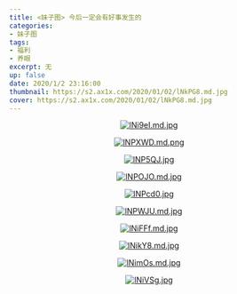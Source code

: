 ```yaml
---
title: <妹子图> 今后一定会有好事发生的
categories:
- 妹子图
tags: 
- 福利
- 养眼
excerpt: 无
up: false
date: 2020/1/2 23:16:00
thumbnail: https://s2.ax1x.com/2020/01/02/lNkPG8.md.jpg
cover: https://s2.ax1x.com/2020/01/02/lNkPG8.md.jpg
---
```

  <div align="center" >

[![lNi9eI.md.jpg](https://s2.ax1x.com/2020/01/02/lNi9eI.md.jpg)](https://imgchr.com/i/lNi9eI)

[![lNPXWD.md.png](https://s2.ax1x.com/2020/01/02/lNPXWD.md.png)](https://imgchr.com/i/lNPXWD)

[![lNP5QJ.jpg](https://s2.ax1x.com/2020/01/02/lNP5QJ.jpg)](https://imgchr.com/i/lNP5QJ)

[![lNPOJO.md.jpg](https://s2.ax1x.com/2020/01/02/lNPOJO.md.jpg)](https://imgchr.com/i/lNPOJO)

[![lNPcd0.jpg](https://s2.ax1x.com/2020/01/02/lNPcd0.jpg)](https://imgchr.com/i/lNPcd0)

[![lNPWJU.md.jpg](https://s2.ax1x.com/2020/01/02/lNPWJU.md.jpg)](https://imgchr.com/i/lNPWJU)

[![lNiFFf.md.jpg](https://s2.ax1x.com/2020/01/02/lNiFFf.md.jpg)](https://imgchr.com/i/lNiFFf)

[![lNikY8.md.jpg](https://s2.ax1x.com/2020/01/02/lNikY8.md.jpg)](https://imgchr.com/i/lNikY8)

[![lNimOs.md.jpg](https://s2.ax1x.com/2020/01/02/lNimOs.md.jpg)](https://imgchr.com/i/lNimOs)

[![lNiVSg.jpg](https://s2.ax1x.com/2020/01/02/lNiVSg.jpg)](https://imgchr.com/i/lNiVSg)


  </div>